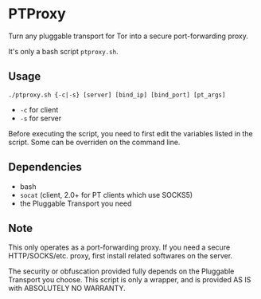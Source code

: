 # PTProxy

Turn any pluggable transport for Tor into a secure port-forwarding proxy.

It's only a bash script `ptproxy.sh`.

## Usage

`./ptproxy.sh {-c|-s} [server] [bind_ip] [bind_port] [pt_args]`

* `-c` for client
* `-s` for server

Before executing the script, you need to first edit the variables listed in the script. Some can be overriden on the command line.

## Dependencies

* bash
* `socat` (client, 2.0+ for PT clients which use SOCKS5)
* the Pluggable Transport you need

## Note

This only operates as a port-forwarding proxy. If you need a secure HTTP/SOCKS/etc. proxy, first install related softwares on the server.

The security or obfuscation provided fully depends on the Pluggable Transport you choose. This script is only a wrapper, and is provided AS IS with ABSOLUTELY NO WARRANTY.

